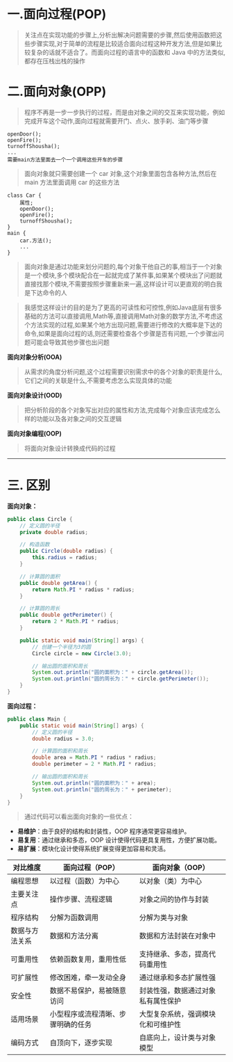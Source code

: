 
# 一.面向过程(POP)

>关注点在实现功能的步骤上,分析出解决问题需要的步骤,然后使用函数把这些步骤实现,对于简单的流程是比较适合面向过程这种开发方法,但是如果比较复杂的话就不适合了。而面向过程的语言中的函数和 Java 中的方法类似,都存在压栈出栈的操作


# 二.面向对象(OPP)

>程序不再是一步一步执行的过程，而是由对象之间的交互来实现功能，例如完成开车这个动作,面向过程就需要开门、点火、放手刹、油门等步骤

```
openDoor();
openFire();
turnoffShousha();
...
需要main方法里面去一个一个调用这些开车的步骤
```

>面向对象就只需要创建一个 car 对象,这个对象里面包含各种方法,然后在 main 方法里面调用 car 的这些方法

```
class Car {
	属性;
	openDoor();
	openFire();
	turnoffShousha();
}
main {
	car.方法();
	...
}
```

>面向对象是通过功能来划分问题的,每个对象干他自己的事,相当于一个对象是一个模块,多个模块配合在一起就完成了某件事,如果某个模块出了问题就直接找那个模块,不需要按照步骤重新来一遍,这样设计可以更直观的明白我是下达命令的人

>我感觉这样设计的目的是为了更高的可读性和可控性,例如Java底层有很多基础的方法可以直接调用,Math等,直接调用Math对象的数学方法,不考虑这个方法实现的过程,如果某个地方出现问题,需要进行修改的大概率是下达的命令,如果是面向过程的话,则还需要检查各个步骤是否有问题,一个步骤出问题可能会导致其他步骤也出问题

**面向对象分析(OOA)**

>从需求的角度分析问题,这个过程需要识别需求中的各个对象的职责是什么,它们之间的关联是什么,不需要考虑怎么实现具体的功能


**面向对象设计(OOD)**

>把分析阶段的各个对象写出对应的属性和方法,完成每个对象应该完成怎么样的功能以及各对象之间的交互逻辑


**面向对象编程(OOP)**

>将面向对象设计转换成代码的过程

****
# 三. 区别

**面向对象：**

```java
public class Circle {
    // 定义圆的半径
    private double radius;

    // 构造函数
    public Circle(double radius) {
        this.radius = radius;
    }

    // 计算圆的面积
    public double getArea() {
        return Math.PI * radius * radius;
    }

    // 计算圆的周长
    public double getPerimeter() {
        return 2 * Math.PI * radius;
    }

    public static void main(String[] args) {
        // 创建一个半径为3的圆
        Circle circle = new Circle(3.0);

        // 输出圆的面积和周长
        System.out.println("圆的面积为：" + circle.getArea());
        System.out.println("圆的周长为：" + circle.getPerimeter());
    }
}
```

**面向过程：**

```java
public class Main {
    public static void main(String[] args) {
        // 定义圆的半径
        double radius = 3.0;

        // 计算圆的面积和周长
        double area = Math.PI * radius * radius;
        double perimeter = 2 * Math.PI * radius;

        // 输出圆的面积和周长
        System.out.println("圆的面积为：" + area);
        System.out.println("圆的周长为：" + perimeter);
    }
}
```

>通过代码可以看出面向对象的一些优点：

- **易维护**：由于良好的结构和封装性，OOP 程序通常更容易维护。
- **易复用**：通过继承和多态，OOP 设计使得代码更具复用性，方便扩展功能。
- **易扩展**：模块化设计使得系统扩展变得更加容易和灵活。

| 对比维度    | 面向过程（POP）         | 面向对象（OOP）         |
| ------- | ----------------- | ----------------- |
| 编程思想    | 以过程（函数）为中心        | 以对象（类）为中心         |
| 主要关注点   | 操作步骤、流程逻辑         | 对象之间的协作与封装        |
| 程序结构    | 分解为函数调用           | 分解为类与对象           |
| 数据与方法关系 | 数据和方法分离           | 数据和方法封装在对象中       |
| 可重用性    | 依赖函数复用，重用性低       | 支持继承、多态，提高代码重用性   |
| 可扩展性    | 修改困难，牵一发动全身       | 通过继承和多态扩展性强       |
| 安全性     | 数据不易保护，易被随意访问     | 封装性强，数据通过对象私有属性保护 |
| 适用场景    | 小型程序或流程清晰、步骤明确的任务 | 大型复杂系统，强调模块化和可维护性 |
| 编码方式    | 自顶向下，逐步实现         | 自底向上，设计类与对象模型     |
